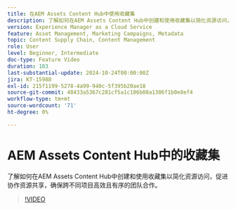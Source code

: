 ```yaml
---
title: 在AEM Assets Content Hub中使用收藏集
description: 了解如何在AEM Assets Content Hub中创建和使用收藏集以简化资源访问，促进协作资源共享，确保跨不同项目高效且有序的团队合作。
version: Experience Manager as a Cloud Service
feature: Asset Management, Marketing Campaigns, Metadata
topic: Content Supply Chain, Content Management
role: User
level: Beginner, Intermediate
doc-type: Feature Video
duration: 183
last-substantial-update: 2024-10-24T00:00:00Z
jira: KT-15988
exl-id: 215f1199-5278-4a99-940c-5f395b20ae18
source-git-commit: 48433a5367c281cf5a1c106b08a1306f1b0e8ef4
workflow-type: tm+mt
source-wordcount: '71'
ht-degree: 0%

---
```


# AEM Assets Content Hub中的收藏集

了解如何在AEM Assets Content Hub中创建和使用收藏集以简化资源访问，促进协作资源共享，确保跨不同项目高效且有序的团队合作。

>[!VIDEO](https://video.tv.adobe.com/v/3435687/?learn=on)
